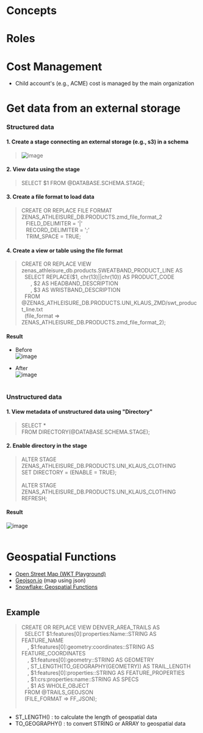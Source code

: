 # Concepts

# Roles

# Cost Management
- Child account's (e.g., ACME) cost is managed by the main organization

# Get data from an external storage
### Structured data
#### 1. Create a stage connecting an external storage (e.g., s3) in a schema
> ![image](https://github.com/youngmin-jin/practice/assets/135728064/c3b60801-fb92-4f92-b95b-bc61d1629fc3)

#### 2. View data using the stage
> SELECT $1 FROM @DATABASE.SCHEMA.STAGE;

#### 3. Create a file format to load data
> CREATE OR REPLACE FILE FORMAT ZENAS_ATHLEISURE_DB.PRODUCTS.zmd_file_format_2 <br/>
> &nbsp;&nbsp;&nbsp;FIELD_DELIMITER = '|' <br/>
> &nbsp;&nbsp;&nbsp;RECORD_DELIMITER = ';' <br/>
> &nbsp;&nbsp;&nbsp;TRIM_SPACE = TRUE; <br/>

#### 4. Create a view or table using the file format
> CREATE OR REPLACE VIEW zenas_athleisure_db.products.SWEATBAND_PRODUCT_LINE AS <br/>
> &nbsp;&nbsp;SELECT REPLACE($1, chr(13)||chr(10)) AS PRODUCT_CODE <br/>
> &nbsp;&nbsp;&nbsp;&nbsp;&nbsp;&nbsp;, $2 AS HEADBAND_DESCRIPTION <br/>
> &nbsp;&nbsp;&nbsp;&nbsp;&nbsp;&nbsp;, $3 AS WRISTBAND_DESCRIPTION <br/>
> &nbsp;&nbsp;FROM @ZENAS_ATHLEISURE_DB.PRODUCTS.UNI_KLAUS_ZMD/swt_product_line.txt <br/>
> &nbsp;&nbsp;(file_format => ZENAS_ATHLEISURE_DB.PRODUCTS.zmd_file_format_2); 

#### Result
- Before <br/>
![image](https://github.com/youngmin-jin/practice/assets/135728064/29bda676-82a4-4857-b6ba-ee8eb4e010b0) <br/>

- After <br/>
![image](https://github.com/youngmin-jin/practice/assets/135728064/0bb6f84b-ef89-4420-910e-9674a59ed7a4)
<br/><br/>

### Unstructured data
#### 1. View metadata of unstructured data using "Directory"
> SELECT * <br/>
> FROM DIRECTORY(@DATABASE.SCHEMA.STAGE);

#### 2. Enable directory in the stage
> ALTER STAGE ZENAS_ATHLEISURE_DB.PRODUCTS.UNI_KLAUS_CLOTHING <br/>
> SET DIRECTORY = (ENABLE = TRUE); <br/>
> <br/>
> ALTER STAGE ZENAS_ATHLEISURE_DB.PRODUCTS.UNI_KLAUS_CLOTHING REFRESH;<br/>

#### Result
![image](https://github.com/youngmin-jin/practice/assets/135728064/d0398574-acfe-4c63-90fc-d9804725a79f)
<br/><br/>


# Geospatial Functions
- [Open Street Map (WKT Playground)](https://clydedacruz.github.io/openstreetmap-wkt-playground/)
- [Geojson.io](https://geojson.io/#map=2/0/20) (map using json)
- [Snowflake: Geospatial Functions](https://docs.snowflake.com/en/sql-reference/functions-geospatial)
<br/><br/>

## Example
> CREATE OR REPLACE VIEW DENVER_AREA_TRAILS AS <br/>
> &nbsp;&nbsp;SELECT $1:features[0]:properties:Name::STRING AS FEATURE_NAME <br/>
> &nbsp;&nbsp;&nbsp;&nbsp;, $1:features[0]:geometry:coordinates::STRING AS FEATURE_COORDINATES <br/>
> &nbsp;&nbsp;&nbsp;&nbsp;, $1:features[0]:geometry::STRING AS GEOMETRY <br/>
> &nbsp;&nbsp;&nbsp;&nbsp;, ST_LENGTH(TO_GEOGRAPHY(GEOMETRY)) AS TRAIL_LENGTH <br/>
> &nbsp;&nbsp;&nbsp;&nbsp;, $1:features[0]:properties::STRING AS FEATURE_PROPERTIES <br/>
> &nbsp;&nbsp;&nbsp;&nbsp;, $1:crs:properties:name::STRING AS SPECS <br/>
> &nbsp;&nbsp;&nbsp;&nbsp;, $1 AS WHOLE_OBJECT <br/>
> &nbsp;&nbsp;FROM @TRAILS_GEOJSON <br/>
> &nbsp;&nbsp;(FILE_FORMAT => FF_JSON);
<br/><br/>
  - ST_LENGTH() : to calculate the length of geospatial data <br/>
  - TO_GEOGRAPHY() : to convert STRING or ARRAY to geospatial data <br/>






